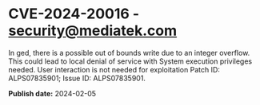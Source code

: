 # CVE-2024-20016 - security@mediatek.com

In ged, there is a possible out of bounds write due to an integer overflow. This could lead to local denial of service with System execution privileges needed. User interaction is not needed for exploitation Patch ID: ALPS07835901; Issue ID: ALPS07835901.

**Publish date:** 2024-02-05
